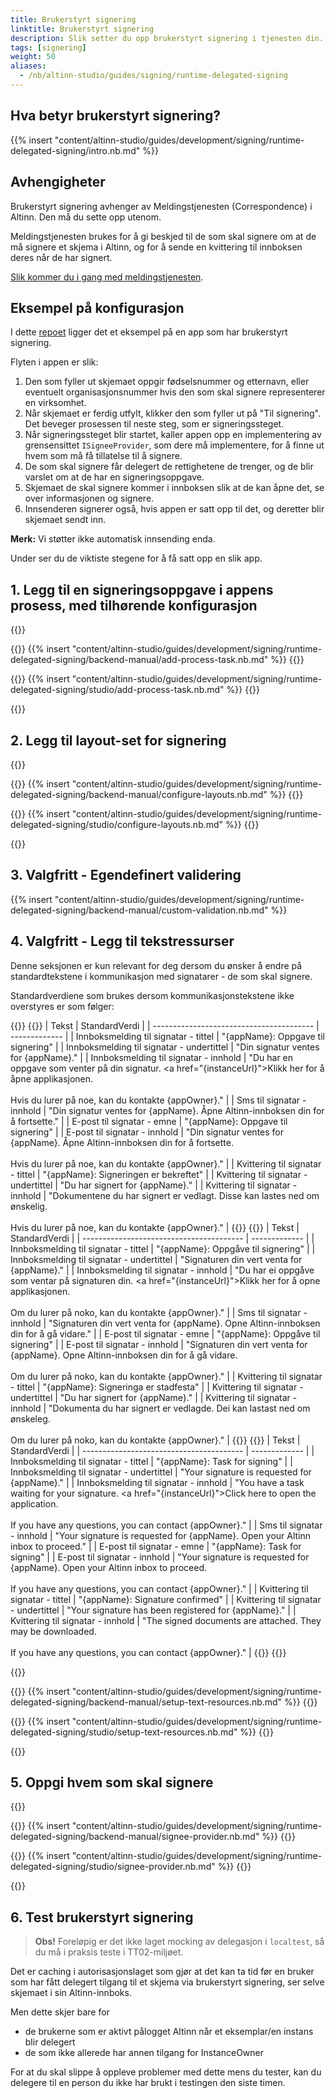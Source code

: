 ```yaml
---
title: Brukerstyrt signering
linktitle: Brukerstyrt signering
description: Slik setter du opp brukerstyrt signering i tjenesten din.
tags: [signering]
weight: 50
aliases:
  - /nb/altinn-studio/guides/signing/runtime-delegated-signing
---
```


## Hva betyr brukerstyrt signering?

{{% insert "content/altinn-studio/guides/development/signing/runtime-delegated-signing/intro.nb.md" %}}

## Avhengigheter

Brukerstyrt signering avhenger av Meldingstjenesten (Correspondence) i Altinn. Den må du sette opp utenom.

Meldingstjenesten brukes for å gi beskjed til de som skal signere om at de må signere et skjema i Altinn, og for å sende en kvittering til innboksen deres når de har signert.

[Slik kommer du i gang med meldingstjenesten](/nb/correspondence/getting-started/).

## Eksempel på konfigurasjon

I dette [repoet](https://altinn.studio/repos/ttd/signering-brukerstyrt) ligger det et eksempel på en app som har brukerstyrt signering.

Flyten i appen er slik:

1. Den som fyller ut skjemaet oppgir fødselsnummer og etternavn, eller eventuelt organisasjonsnummer hvis den som skal signere representerer en virksomhet.
2. Når skjemaet er ferdig utfylt, klikker den som fyller ut på "Til signering". Det beveger prosessen til neste steg, som er signeringssteget.
3. Når signeringssteget blir startet, kaller appen opp en implementering av grensensittet `ISigneeProvider`, som dere må implementere, for å finne ut hvem som må få tillatelse til å signere.
4. De som skal signere får delegert de rettighetene de trenger, og de blir varslet om at de har en signeringsoppgave.
5. Skjemaet de skal signere kommer i innboksen slik at de kan åpne det, se over informasjonen og signere.
6. Innsenderen signerer også, hvis appen er satt opp til det, og deretter blir skjemaet sendt inn. 

**Merk:** Vi støtter ikke automatisk innsending enda.

Under ser du de viktiste stegene for å få satt opp en slik app.

## 1. Legg til en signeringsoppgave i appens prosess, med tilhørende konfigurasjon

{{<content-version-selector classes="border-box">}}

{{<content-version-container version-label="Manuelt oppsett">}}
{{% insert "content/altinn-studio/guides/development/signing/runtime-delegated-signing/backend-manual/add-process-task.nb.md" %}}
{{</content-version-container>}}

{{<content-version-container version-label="Altinn Studio Designer">}}
{{% insert "content/altinn-studio/guides/development/signing/runtime-delegated-signing/studio/add-process-task.nb.md" %}}
{{</content-version-container>}}

{{</content-version-selector>}}

## 2. Legg til layout-set for signering

{{<content-version-selector classes="border-box">}}

{{<content-version-container version-label="Manuelt oppsett">}}
{{% insert "content/altinn-studio/guides/development/signing/runtime-delegated-signing/backend-manual/configure-layouts.nb.md" %}}
{{</content-version-container>}}

{{<content-version-container version-label="Altinn Studio Designer">}}
{{% insert "content/altinn-studio/guides/development/signing/runtime-delegated-signing/studio/configure-layouts.nb.md" %}}
{{</content-version-container>}}

{{</content-version-selector>}}

## 3. Valgfritt - Egendefinert validering

{{% insert "content/altinn-studio/guides/development/signing/runtime-delegated-signing/backend-manual/custom-validation.nb.md" %}}

## 4. Valgfritt - Legg til tekstressurser

Denne seksjonen er kun relevant for deg dersom du ønsker å endre på standardtekstene i kommunikasjon med signatarer - de 
som skal signere.

Standardverdiene som brukes dersom kommunikasjonstekstene ikke overstyres er som følger:

{{<content-version-selector classes="border-box">}}
{{<content-version-container version-label="Standardtekster bokmål">}}
| Tekst                                    | StandardVerdi |
| ---------------------------------------- | ------------- |
| Innboksmelding til signatar - tittel     | "{appName}: Oppgave til signering" |
| Innboksmelding til signatar - undertittel | "Din signatur ventes for {appName}." |
| Innboksmelding til signatar - innhold    | "Du har en oppgave som venter på din signatur. <a href=\"{instanceUrl}\">Klikk her for å åpne applikasjonen</a>.<br /><br />Hvis du lurer på noe, kan du kontakte {appOwner}." |
| Sms til signatar - innhold               | "Din signatur ventes for {appName}. Åpne Altinn-innboksen din for å fortsette." |
| E-post til signatar - emne               | "{appName}: Oppgave til signering" |
| E-post til signatar - innhold            | "Din signatur ventes for {appName}. Åpne Altinn-innboksen din for å fortsette.<br /><br />Hvis du lurer på noe, kan du kontakte {appOwner}." |
| Kvittering til signatar - tittel         | "{appName}: Signeringen er bekreftet" |
| Kvittering til signatar - undertittel     | "Du har signert for {appName}." |
| Kvittering til signatar - innhold        | "Dokumentene du har signert er vedlagt. Disse kan lastes ned om ønskelig. <br /><br />Hvis du lurer på noe, kan du kontakte {appOwner}." |
{{</content-version-container>}}
{{<content-version-container version-label="Standardtekster nynorsk">}}
| Tekst                                    | StandardVerdi |
| ---------------------------------------- | ------------- |
| Innboksmelding til signatar - tittel     | "{appName}: Oppgåve til signering" |
| Innboksmelding til signatar - undertittel | "Signaturen din vert venta for {appName}." |
| Innboksmelding til signatar - innhold    | "Du har ei oppgåve som ventar på signaturen din. <a href=\"{instanceUrl}\">Klikk her for å opne applikasjonen</a>.<br /><br />Om du lurer på noko, kan du kontakte {appOwner}." |
| Sms til signatar - innhold               | "Signaturen din vert venta for {appName}. Opne Altinn-innboksen din for å gå vidare." |
| E-post til signatar - emne               | "{appName}: Oppgåve til signering" |
| E-post til signatar - innhold            | "Signaturen din vert venta for {appName}. Opne Altinn-innboksen din for å gå vidare.<br /><br />Om du lurer på noko, kan du kontakte {appOwner}." |
| Kvittering til signatar - tittel         | "{appName}: Signeringa er stadfesta" |
| Kvittering til signatar - undertittel     | "Du har signert for {appName}." |
| Kvittering til signatar - innhold        | "Dokumenta du har signert er vedlagde. Dei kan lastast ned om ønskeleg. <br /><br />Om du lurer på noko, kan du kontakte {appOwner}." |
{{</content-version-container>}}
{{<content-version-container version-label="Standardtekster engelsk">}}
| Tekst                                    | StandardVerdi |
| ---------------------------------------- | ------------- |
| Innboksmelding til signatar - tittel     | "{appName}: Task for signing" |
| Innboksmelding til signatar - undertittel | "Your signature is requested for {appName}." |
| Innboksmelding til signatar - innhold    | "You have a task waiting for your signature. <a href=\"{instanceUrl}\">Click here to open the application</a>.<br /><br />If you have any questions, you can contact {appOwner}." |
| Sms til signatar - innhold               | "Your signature is requested for {appName}. Open your Altinn inbox to proceed." |
| E-post til signatar - emne               | "{appName}: Task for signing" |
| E-post til signatar - innhold            | "Your signature is requested for {appName}. Open your Altinn inbox to proceed.<br /><br />If you have any questions, you can contact {appOwner}." |
| Kvittering til signatar - tittel         | "{appName}: Signature confirmed" |
| Kvittering til signatar - undertittel     | "Your signature has been registered for {appName}." |
| Kvittering til signatar - innhold        | "The signed documents are attached. They may be downloaded. <br /><br />If you have any questions, you can contact {appOwner}." |
{{</content-version-container>}}
{{</content-version-selector>}}

{{<content-version-selector classes="border-box">}}

{{<content-version-container version-label="Manual setup">}}
{{% insert "content/altinn-studio/guides/development/signing/runtime-delegated-signing/backend-manual/setup-text-resources.nb.md" %}}
{{</content-version-container>}}

{{<content-version-container version-label="Altinn Studio Designer">}}
{{% insert "content/altinn-studio/guides/development/signing/runtime-delegated-signing/studio/setup-text-resources.nb.md" %}}
{{</content-version-container>}}

{{</content-version-selector>}}

## 5. Oppgi hvem som skal signere

{{<content-version-selector classes="border-box">}}

{{<content-version-container version-label="Manuelt oppsett">}}
{{% insert "content/altinn-studio/guides/development/signing/runtime-delegated-signing/backend-manual/signee-provider.nb.md" %}}
{{</content-version-container>}}

{{<content-version-container version-label="Altinn Studio Designer">}}
{{% insert "content/altinn-studio/guides/development/signing/runtime-delegated-signing/studio/signee-provider.nb.md" %}}
{{</content-version-container>}}

{{</content-version-selector>}}

## 6. Test brukerstyrt signering

> **Obs!** Foreløpig er det ikke laget mocking av delegasjon i `localtest`, så du må i praksis teste i TT02-miljøet.

Det er caching i autorisasjonslaget som gjør at det kan ta tid før en bruker som har fått delegert tilgang til et skjema via brukerstyrt signering, ser selve skjemaet i sin Altinn-innboks.

Men dette skjer bare for

- de brukerne som er aktivt pålogget Altinn når et eksemplar/en instans blir delegert
- de som ikke allerede har annen tilgang for InstanceOwner

For at du skal slippe å oppleve problemer med dette mens du tester, kan du delegere til en person du ikke har brukt i testingen den siste timen.

